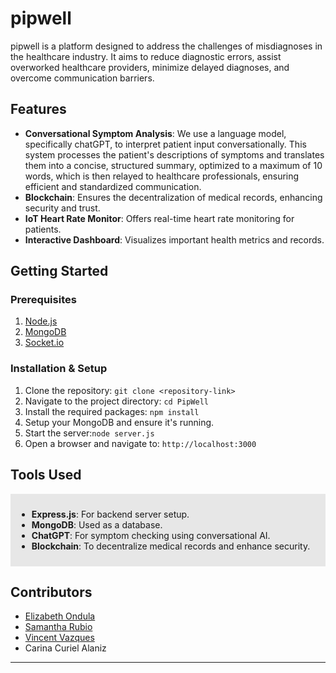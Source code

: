 # pipwell

pipwell is a platform designed to address the challenges of misdiagnoses in the healthcare industry. It aims to reduce diagnostic errors, assist overworked healthcare providers, minimize delayed diagnoses, and overcome communication barriers.

## Features
- **Conversational Symptom Analysis**: We use a language model, specifically chatGPT, to interpret patient input conversationally. This system processes the patient's descriptions of symptoms and translates them into a concise, structured summary, optimized to a maximum of 10 words, which is then relayed to healthcare professionals, ensuring efficient and standardized communication.
- **Blockchain**: Ensures the decentralization of medical records, enhancing security and trust.
- **IoT Heart Rate Monitor**: Offers real-time heart rate monitoring for patients.
- **Interactive Dashboard**: Visualizes important health metrics and records.

## Getting Started

### Prerequisites
1. [Node.js](https://nodejs.org/)
2. [MongoDB](https://www.mongodb.com/try/download/community)
3. [Socket.io](https://socket.io/)

### Installation & Setup
1. Clone the repository: ```git clone <repository-link>```
2. Navigate to the project directory: ```cd PipWell```
3. Install the required packages: ```npm install```
4. Setup your MongoDB and ensure it's running.
5. Start the server:```node server.js```
6. Open a browser and navigate to: ```http://localhost:3000```

## Tools Used
<div style="background-color: #e7e7e7; padding: 10px;">
 <ul>
     <li><strong>Express.js</strong>: For backend server setup.</li>
     <li><strong>MongoDB</strong>: Used as a database.</li>
     <li><strong>ChatGPT</strong>: For symptom checking using conversational AI.</li>
     <li><strong>Blockchain</strong>: To decentralize medical records and enhance security.</li>
 </ul>
</div>

## Contributors
- [Elizabeth Ondula](https://eondula.github.io/)
- [Samantha Rubio](https://www.linkedin.com/in/samantha-rubio-campos/)
- [Vincent Vazques](https://www.linkedin.com/in/vincent-vazquez-and/)
- Carina Curiel Alaniz

---


